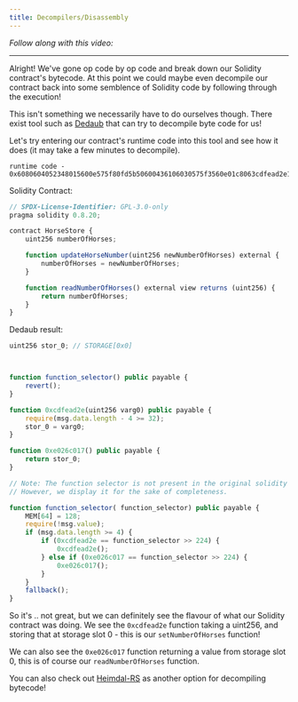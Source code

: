 ```yaml
---
title: Decompilers/Disassembly
---
```


_Follow along with this video:_

---

Alright! We've gone op code by op code and break down our Solidity contract's bytecode. At this point we could maybe even decompile our contract back into some semblence of Solidity code by following through the execution!

This isn't something we necessarily have to do ourselves though. There exist tool such as [Dedaub](https://app.dedaub.com/decompile) that can try to decompile byte code for us!

Let's try entering our contract's runtime code into this tool and see how it does (it may take a few minutes to decompile).

```
runtime code - 0x6080604052348015600e575f80fd5b50600436106030575f3560e01c8063cdfead2e146034578063e026c017146045575b5f80fd5b6043603f3660046059565b5f55565b005b5f5460405190815260200160405180910390f35b5f602082840312156068575f80fd5b503591905056fea2646970667358
```

Solidity Contract:

```js
// SPDX-License-Identifier: GPL-3.0-only
pragma solidity 0.8.20;

contract HorseStore {
    uint256 numberOfHorses;

    function updateHorseNumber(uint256 newNumberOfHorses) external {
        numberOfHorses = newNumberOfHorses;
    }

    function readNumberOfHorses() external view returns (uint256) {
        return numberOfHorses;
    }
}
```

Dedaub result:

```js
uint256 stor_0; // STORAGE[0x0]



function function_selector() public payable {
    revert();
}

function 0xcdfead2e(uint256 varg0) public payable {
    require(msg.data.length - 4 >= 32);
    stor_0 = varg0;
}

function 0xe026c017() public payable {
    return stor_0;
}

// Note: The function selector is not present in the original solidity code.
// However, we display it for the sake of completeness.

function function_selector( function_selector) public payable {
    MEM[64] = 128;
    require(!msg.value);
    if (msg.data.length >= 4) {
        if (0xcdfead2e == function_selector >> 224) {
            0xcdfead2e();
        } else if (0xe026c017 == function_selector >> 224) {
            0xe026c017();
        }
    }
    fallback();
}
```

So it's .. not great, but we can definitely see the flavour of what our Solidity contract was doing. We see the `0xcdfead2e` function taking a uint256, and storing that at storage slot 0 - this is our `setNumberOfHorses` function!

We can also see the `0xe026c017` function returning a value from storage slot 0, this is of course our `readNumberOfHorses` function.

You can also check out [Heimdal-RS](https://github.com/Jon-Becker/heimdall-rs) as another option for decompiling bytecode!
